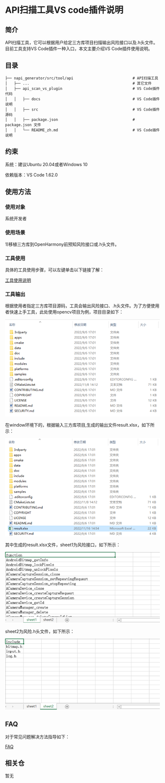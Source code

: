 # API扫描工具VS code插件说明

## 简介

API扫描工具，它可以根据用户给定三方库项目扫描输出风险接口以及.h头文件。目前工具支持VS Code插件一种入口，本文主要介绍VS Code插件使用说明。

## 目录 

	├── napi_generator/src/tool/api                           # API扫描工具
	│   ├── ...                                               # 其它文件
	│   ├── api_scan_vs_plugin                                # VS Code插件代码
	│   │   ├── docs                                          # VS Code插件说明
	│   │   ├── src    				                          # VS Code插件源码
	│   │   ├── package.json    	                          # package.json 文件
	│   │   └── README_zh.md                                  # VS Code插件说明

## 约束 

系统：建议Ubuntu 20.04或者Windows 10

依赖版本：VS Code 1.62.0

## 使用方法 

### 使用对象

系统开发者

### 使用场景

1)移植三方库到OpenHarmony前预知风险接口或.h头文件。

### 工具使用

具体的工具使用步骤，可以左键单击以下链接了解：

[工具使用说明](https://gitee.com/openharmony/napi_generator/tree/master/src/tool/api/api_scan_vs_plugin/docs/INSTRUCTION_ZH.md)

### 工具输出

根据使用者指定三方库项目源码，工具会输出风险接口、.h头文件。为了方便使用者快速上手工具，此处使用opencv项目为例，项目目录如下：

![](../figures/opencv.png)

在window环境下的，根据输入三方库项目,生成的输出文件result.xlsx，如下所示：

![](../figures/opencv_result.png)

其中生成的result.xlsx文件，sheet1为风险接口，如下所示：

![](../figures/opencv_include.png)

sheet2为风险.h头文件，如下所示：

![](../figures/opencv_h.png)

## FAQ

对于常见问题解决方法指导如下：

[FAQ](https://gitee.com/openharmony/napi_generator/tree/master/src/tool/api/FAQ.md)

## 相关仓

暂无